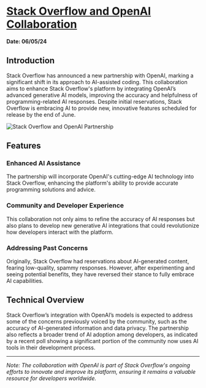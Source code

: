 # [Stack Overflow and OpenAI Collaboration](https://www.theverge.com/2024/5/6/24150341/openai-stack-overflow-partner-api-coding-assistance)

**Date: 06/05/24**

## Introduction
Stack Overflow has announced a new partnership with OpenAI, marking a significant shift in its approach to AI-assisted coding. This collaboration aims to enhance Stack Overflow's platform by integrating OpenAI’s advanced generative AI models, improving the accuracy and helpfulness of programming-related AI responses. Despite initial reservations, Stack Overflow is embracing AI to provide new, innovative features scheduled for release by the end of June.

![Stack Overflow and OpenAI Partnership](https://duet-cdn.vox-cdn.com/thumbor/0x0:2040x1360/600x400/filters:focal(1020x680:6001x400):format(webp)/cdn.vox-cdn.com/uploads/chorus_asset/file/24390406/STK149_AI_03.jpg)

## Features

### Enhanced AI Assistance
The partnership will incorporate OpenAI's cutting-edge AI technology into Stack Overflow, enhancing the platform's ability to provide accurate programming solutions and advice.

### Community and Developer Experience
This collaboration not only aims to refine the accuracy of AI responses but also plans to develop new generative AI integrations that could revolutionize how developers interact with the platform.

### Addressing Past Concerns
Originally, Stack Overflow had reservations about AI-generated content, fearing low-quality, spammy responses. However, after experimenting and seeing potential benefits, they have reversed their stance to fully embrace AI capabilities.

## Technical Overview
Stack Overflow’s integration with OpenAI’s models is expected to address some of the concerns previously voiced by the community, such as the accuracy of AI-generated information and data privacy. The partnership also reflects a broader trend of AI adoption among developers, as indicated by a recent poll showing a significant portion of the community now uses AI tools in their development process.

---

*Note: The collaboration with OpenAI is part of Stack Overflow's ongoing efforts to innovate and improve its platform, ensuring it remains a valuable resource for developers worldwide.*
